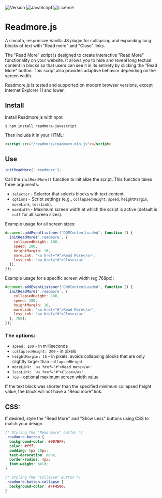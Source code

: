 ![Version](https://img.shields.io/badge/version-1.2.0-blue.svg)
![JavaScript](https://img.shields.io/badge/language-JavaScript-yellow.svg)
![License](https://img.shields.io/badge/license-MIT-green.svg)

# Readmore.js

A smooth, responsive Vanilla JS plugin for collapsing and expanding long blocks of text with "Read more" and "Close" links.

The "Read More" script is designed to create interactive "Read More" functionality on your website. It allows you to hide and reveal long textual content in blocks so that users can see it in its entirety by clicking the "Read More" button. This script also provides adaptive behavior depending on the screen width.

Readmore.js is tested and supported on modern browser versions, except Internet Explorer 11 and lower.


## Install

Install Readmore.js with npm:

```
$ npm install readmore-javascript
```

Then include it in your HTML:

```html
<script src="/readmore/readmore.min.js"></script>
```


## Use

```javascript
initReadMore('.readmore');
```
Call the `initReadMore()` function to initialize the script. This function takes three arguments:
				
* `selector` - Selector that selects blocks with text content.
* `options` - Script settings (e.g., `collapsedHeight`, `speed`, `heightMargin`, `moreLink`, `lessLink`).
* `maxWidth` - Maximum screen width at which the script is active (default is `null` for all screen sizes).


Example usage for all screen sizes:

```javascript
document.addEventListener('DOMContentLoaded', function () {
  initReadMore('.readmore', {
    collapsedHeight: 100,
    speed: 200,
    heightMargin: 16,
    moreLink: '<a href="#">Read More</a>',
    lessLink: '<a href="#">Close</a>'
  });
});
```

Example usage for a specific screen width (eg 768px):

```javascript
document.addEventListener('DOMContentLoaded', function () {
  initReadMore('.readmore', {
    collapsedHeight: 100,
    speed: 200,
    heightMargin: 16,
    moreLink: '<a href="#">Read More</a>',
    lessLink: '<a href="#">Close</a>'
  }, 768);
});
```

### The options:

* `speed: 100` - in milliseconds</li>
* `collapsedHeight: 200` - in pixels</li>
* `heightMargin: 16` - in pixels, avoids collapsing blocks that are only slightly larger than `collapsedHeight`
* `moreLink: '<a href="#">Read more</a>'`
* `lessLink: '<a href="#">Close</a>'`
* `768` - optional maximum screen width value

If the text block was shorter than the specified minimum collapsed height value, the block will not have a "Read more" link.


## CSS:

If desired, style the "Read More" and "Show Less" buttons using CSS to match your design.
```css
/* Styling the "Read more" button */
.readmore-button {
  background-color: #007BFF;
  color: #fff;
  padding: 5px 10px;
  text-decoration: none;
  border-radius: 4px;
  font-weight: bold;
}

/* Styling the "Collapse" Button */
.readmore-button.collapse {
  background-color: #FF4500;
}
```
